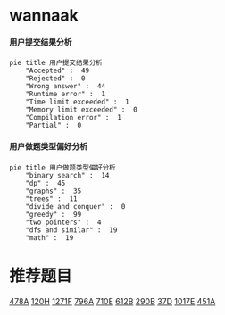 # wannaak

<!-- tabs:start -->



#### **用户提交结果分析**

```mermaid
pie title 用户提交结果分析
    "Accepted" :  49
    "Rejected" :  0
    "Wrong answer" :  44
    "Runtime error" :  1
    "Time limit exceeded" :  1
    "Memory limit exceeded" :  0
    "Compilation error" :  1
    "Partial" :  0
```

#### **用户做题类型偏好分析**

```mermaid
pie title 用户做题类型偏好分析
    "binary search" :  14
    "dp" :  45
    "graphs" :  35
    "trees" :  11
    "divide and conquer" :  0
    "greedy" :  99
    "two pointers" :  4
    "dfs and similar" :  19
    "math" :  19
```



<!-- tabs:end -->
# 推荐题目
[478A](https://codeforces.com/contest/478/problem/A)
[120H](https://codeforces.com/contest/120/problem/H)
[1271F](https://codeforces.com/contest/1271/problem/F)
[796A](https://codeforces.com/contest/796/problem/A)
[710E](https://codeforces.com/contest/710/problem/E)
[612B](https://codeforces.com/contest/612/problem/B)
[290B](https://codeforces.com/contest/290/problem/B)
[37D](https://codeforces.com/contest/37/problem/D)
[1017E](https://codeforces.com/contest/1017/problem/E)
[451A](https://codeforces.com/contest/451/problem/A)
